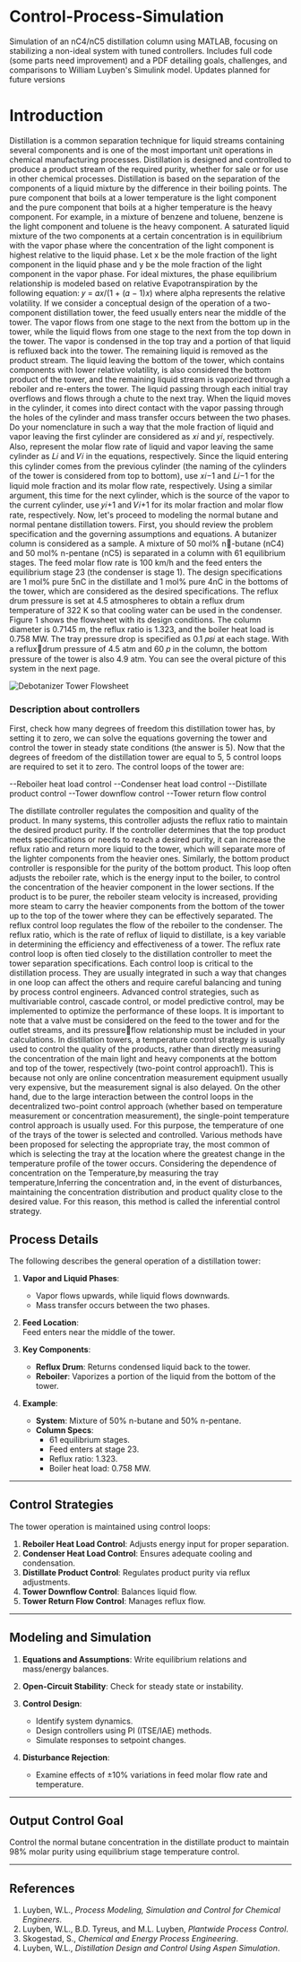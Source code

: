 # Control-Process-Simulation
Simulation of an nC4/nC5 distillation column using MATLAB, focusing on stabilizing a non-ideal system with tuned controllers. Includes full code (some parts need improvement) and a PDF detailing goals, challenges, and comparisons to William Luyben's Simulink model. Updates planned for future versions

# Introduction
Distillation is a common separation technique for liquid streams 
containing several components and is one of the most important unit 
operations in chemical manufacturing processes. Distillation is 
designed and controlled to produce a product stream of the required 
purity, whether for sale or for use in other chemical processes. 
Distillation is based on the separation of the components of a liquid 
mixture by the difference in their boiling points. The pure component 
that boils at a lower temperature is the light component and the pure 
component that boils at a higher temperature is the heavy component.
For example, in a mixture of benzene and toluene, benzene is the light 
component and toluene is the heavy component. A saturated liquid 
mixture of the two components at a certain concentration is in 
equilibrium with the vapor phase where the concentration of the light 
component is highest relative to the liquid phase. Let x be the mole 
fraction of the light component in the liquid phase and y be the mole 
fraction of the light component in the vapor phase. For ideal mixtures, 
the phase equilibrium relationship is modeled based on relative 
Evapotranspiration by the following equation:
𝑦 =
𝛼𝑥/(1 + (𝛼 − 1)𝑥) 
where alpha represents the relative volatility. If we consider a 
conceptual design of the operation of a two-component distillation 
tower, the feed usually enters near the middle of the tower. The 
vapor flows from one stage to the next from the bottom up in the 
tower, while the liquid flows from one stage to the next from the top 
down in the tower. The vapor is condensed in the top tray and a portion 
of that liquid is refluxed back into the tower. The remaining liquid is 
removed as the product stream. The liquid leaving the bottom of the 
tower, which contains components with lower relative volatility, is also 
considered the bottom product of the tower, and the remaining liquid 
stream is vaporized through a reboiler and re-enters the tower. The 
liquid passing through each initial tray overflows and flows through a 
chute to the next tray. When the liquid moves in the cylinder, it comes 
into direct contact with the vapor passing through the holes of the 
cylinder and mass transfer occurs between the two phases. Do your 
nomenclature in such a way that the mole fraction of liquid and vapor 
leaving the first cylinder are considered as 𝑥𝑖 and 𝑦𝑖, respectively. 
Also, represent the molar flow rate of liquid and vapor leaving the 
same cylinder as 𝐿𝑖 and 𝑉𝑖 in the equations, respectively. Since the 
liquid entering this cylinder comes from the previous cylinder (the 
naming of the cylinders of the tower is considered from top to 
bottom), use 𝑥𝑖−1 and 𝐿𝑖−1 for the liquid mole fraction and its molar 
flow rate, respectively. Using a similar argument, this time for the 
next cylinder, which is the source of the vapor to the current cylinder, 
use 𝑦𝑖+1 and 𝑉𝑖+1 for its molar fraction and molar flow rate, 
respectively. Now, let's proceed to modeling the normal butane and 
normal pentane distillation towers. First, you should review the 
problem specification and the governing assumptions and equations. A 
butanizer column is considered as a sample. A mixture of 50 mol% n-butane (nC4) and 50 mol% n-pentane (nC5) is separated in a column 
with 61 equilibrium stages. The feed molar flow rate is 100 km/h and 
the feed enters the equilibrium stage 23 (the condenser is stage 1). 
The design specifications are 1 mol% pure 5nC in the distillate and 1 
mol% pure 4nC in the bottoms of the tower, which are considered as 
the desired specifications. The reflux drum pressure is set at 4.5 
atmospheres to obtain a reflux drum temperature of 322 K so that 
cooling water can be used in the condenser. Figure 1 shows the 
flowsheet with its design conditions. The column diameter is 0.7145 
m, the reflux ratio is 1.323, and the boiler heat load is 0.758 MW. The 
tray pressure drop is specified as 0.1 𝑝𝑠𝑖 at each stage. With a refluxdrum pressure of 4.5 atm and 60 𝑝 in the column, the bottom pressure
of the tower is also 4.9 atm.
You can see the overal picture of this system in the next page.

![Debotanizer Tower Flowsheet](Flow.PNG)


### Description about controllers
First, check how many degrees of freedom this distillation tower 
has, by setting it to zero, we can solve the equations governing the 
tower and control the tower in steady state conditions (the answer 
is 5). Now that the degrees of freedom of the distillation tower are 
equal to 5, 5 control loops are required to set it to zero. The control 
loops of the tower are:


--Reboiler heat load control
--Condenser heat load control
--Distillate product control
--Tower downflow control
--Tower return flow control


The distillate controller regulates the composition and quality of the 
product. In many systems, this controller adjusts the reflux ratio to 
maintain the desired product purity. If the controller determines 
that the top product meets specifications or needs to reach a desired 
purity, it can increase the reflux ratio and return more liquid to the 
tower, which will separate more of the lighter components from the 
heavier ones. Similarly, the bottom product controller is responsible 
for the purity of the bottom product. This loop often adjusts the 
reboiler rate, which is the energy input to the boiler, to control the 
concentration of the heavier component in the lower sections. If the 
product is to be purer, the reboiler steam velocity is increased, 
providing more steam to carry the heavier components from the 
bottom of the tower up to the top of the tower where they can be 
effectively separated. The reflux control loop regulates the flow of 
the reboiler to the condenser. The reflux ratio, which is the rate of 
reflux of liquid to distillate, is a key variable in determining the 
efficiency and effectiveness of a tower. The reflux rate control loop 
is often tied closely to the distillation controller to meet the tower 
separation specifications. Each control loop is critical to the 
distillation process. They are usually integrated in such a way that 
changes in one loop can affect the others and require careful 
balancing and tuning by process control engineers. Advanced control 
strategies, such as multivariable control, cascade control, or model 
predictive control, may be implemented to optimize the performance 
of these loops. It is important to note that a valve must be considered 
on the feed to the tower and for the outlet streams, and its pressureflow relationship must be included in your calculations. In distillation 
towers, a temperature control strategy is usually used to control the 
quality of the products, rather than directly measuring the 
concentration of the main light and heavy components at the bottom 
and top of the tower, respectively (two-point control approach1). This 
is because not only are online concentration measurement equipment 
usually very expensive, but the measurement signal is also delayed. On 
the other hand, due to the large interaction between the control loops 
in the decentralized two-point control approach (whether based on 
temperature measurement or concentration measurement), the 
single-point temperature control approach is usually used. For this 
purpose, the temperature of one of the trays of the tower is selected 
and controlled. Various methods have been proposed for selecting the 
appropriate tray, the most common of which is selecting the tray at 
the location where the greatest change in the temperature profile of 
the tower occurs. Considering the dependence of concentration on the
Temperature,by measuring the tray temperature,Inferring the 
concentration and, in the event of disturbances, maintaining the 
concentration distribution and product quality close to the desired 
value. For this reason, this method is called the inferential control 
strategy.


## Process Details

The following describes the general operation of a distillation tower:

1. **Vapor and Liquid Phases**:
   - Vapor flows upwards, while liquid flows downwards.
   - Mass transfer occurs between the two phases.

2. **Feed Location**:  
   Feed enters near the middle of the tower.  

3. **Key Components**:
   - **Reflux Drum**: Returns condensed liquid back to the tower.
   - **Reboiler**: Vaporizes a portion of the liquid from the bottom of the tower.

4. **Example**:
   - **System**: Mixture of 50% n-butane and 50% n-pentane.
   - **Column Specs**:
     - 61 equilibrium stages.
     - Feed enters at stage 23.
     - Reflux ratio: 1.323.
     - Boiler heat load: 0.758 MW.

---

## Control Strategies

The tower operation is maintained using control loops:

1. **Reboiler Heat Load Control**: Adjusts energy input for proper separation.
2. **Condenser Heat Load Control**: Ensures adequate cooling and condensation.
3. **Distillate Product Control**: Regulates product purity via reflux adjustments.
4. **Tower Downflow Control**: Balances liquid flow.
5. **Tower Return Flow Control**: Manages reflux flow.

---

## Modeling and Simulation

1. **Equations and Assumptions**: Write equilibrium relations and mass/energy balances.
2. **Open-Circuit Stability**: Check for steady state or instability.
3. **Control Design**:
   - Identify system dynamics.
   - Design controllers using PI (ITSE/IAE) methods.
   - Simulate responses to setpoint changes.

4. **Disturbance Rejection**:
   - Examine effects of ±10% variations in feed molar flow rate and temperature.

---

## Output Control Goal

Control the normal butane concentration in the distillate product to maintain 98% molar purity using equilibrium stage temperature control.

---

## References

1. Luyben, W.L., *Process Modeling, Simulation and Control for Chemical Engineers*.  
2. Luyben, W.L., B.D. Tyreus, and M.L. Luyben, *Plantwide Process Control*.  
3. Skogestad, S., *Chemical and Energy Process Engineering*.  
4. Luyben, W.L., *Distillation Design and Control Using Aspen Simulation*.
